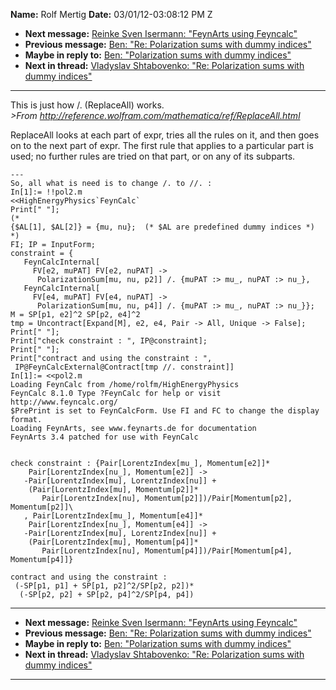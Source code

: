 **Name:** Rolf Mertig
**Date:** 03/01/12-03:08:12 PM Z

  - **Next message:** [Reinke Sven Isermann: "FeynArts using
    Feyncalc"](0703.html)
  - **Previous message:** [Ben: "Re: Polarization sums with dummy
    indices"](0701.html)
  - **Maybe in reply to:** [Ben: "Polarization sums with dummy
    indices"](0697.html)
  - **Next in thread:** [Vladyslav Shtabovenko: "Re: Polarization sums
    with dummy indices"](0844.html)

-----

This is just how /. (ReplaceAll) works.  
*\>From
<http://reference.wolfram.com/mathematica/ref/ReplaceAll.html>*  

ReplaceAll looks at each part of expr, tries all the rules on it, and
then goes on to the next part of expr. The first rule that applies to a
particular part is used; no further rules are tried on that part, or on
any of its subparts.  

    ---
    So, all what is need is to change /. to //. :
    In[1]:= !!pol2.m
    <<HighEnergyPhysics`FeynCalc`
    Print[" "];
    (*
    {$AL[1], $AL[2]} = {mu, nu};  (* $AL are predefined dummy indices *)
    *)
    FI; IP = InputForm;
    constraint = {
       FeynCalcInternal[
         FV[e2, muPAT] FV[e2, nuPAT] ->
          PolarizationSum[mu, nu, p2]] /. {muPAT :> mu_, nuPAT :> nu_},
       FeynCalcInternal[
         FV[e4, muPAT] FV[e4, nuPAT] ->
          PolarizationSum[mu, nu, p4]] /. {muPAT :> mu_, nuPAT :> nu_}};
    M = SP[p1, e2]^2 SP[p2, e4]^2
    tmp = Uncontract[Expand[M], e2, e4, Pair -> All, Unique -> False];
    Print[" "];
    Print["check constraint : ", IP@constraint];
    Print[" "];
    Print["contract and using the constraint : ",
     IP@FeynCalcExternal@Contract[tmp //. constraint]] 
    In[1]:= <<pol2.m
    Loading FeynCalc from /home/rolfm/HighEnergyPhysics
    FeynCalc 8.1.0 Type ?FeynCalc for help or visit http://www.feyncalc.org/
    $PrePrint is set to FeynCalcForm. Use FI and FC to change the display format.
    Loading FeynArts, see www.feynarts.de for documentation
    FeynArts 3.4 patched for use with FeynCalc
     
     
    check constraint : {Pair[LorentzIndex[mu_], Momentum[e2]]*
        Pair[LorentzIndex[nu_], Momentum[e2]] -> 
       -Pair[LorentzIndex[mu], LorentzIndex[nu]] + 
        (Pair[LorentzIndex[mu], Momentum[p2]]*
           Pair[LorentzIndex[nu], Momentum[p2]])/Pair[Momentum[p2], Momentum[p2]]\
       , Pair[LorentzIndex[mu_], Momentum[e4]]*
        Pair[LorentzIndex[nu_], Momentum[e4]] -> 
       -Pair[LorentzIndex[mu], LorentzIndex[nu]] + 
        (Pair[LorentzIndex[mu], Momentum[p4]]*
           Pair[LorentzIndex[nu], Momentum[p4]])/Pair[Momentum[p4], Momentum[p4]]}
     
    contract and using the constraint : 
     (-SP[p1, p1] + SP[p1, p2]^2/SP[p2, p2])*
      (-SP[p2, p2] + SP[p2, p4]^2/SP[p4, p4])

-----

  - **Next message:** [Reinke Sven Isermann: "FeynArts using
    Feyncalc"](0703.html)
  - **Previous message:** [Ben: "Re: Polarization sums with dummy
    indices"](0701.html)
  - **Maybe in reply to:** [Ben: "Polarization sums with dummy
    indices"](0697.html)
  - **Next in thread:** [Vladyslav Shtabovenko: "Re: Polarization sums
    with dummy indices"](0844.html)

-----

